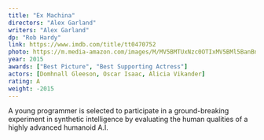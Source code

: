 ```yaml
---
title: "Ex Machina"
directors: "Alex Garland"
writers: "Alex Garland"
dp: "Rob Hardy"
link: https://www.imdb.com/title/tt0470752
photo: https://m.media-amazon.com/images/M/MV5BMTUxNzc0OTIxMV5BMl5BanBnXkFtZTgwNDI3NzU2NDE@._V1_FMjpg_UX1012_.jpg
year: 2015
awards: ["Best Picture", "Best Supporting Actress"]
actors: [Domhnall Gleeson, Oscar Isaac, Alicia Vikander]
rating: A
weight: -2015
---
```

A young programmer is selected to participate in a ground-breaking experiment in synthetic intelligence by evaluating the human qualities of a highly advanced humanoid A.I. 